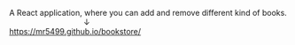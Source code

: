 A React application, where you can add and remove different kind of books.
<br>
&nbsp;&nbsp;&nbsp;&nbsp;&nbsp;&nbsp;&nbsp;&nbsp;&nbsp;&nbsp;&nbsp;&nbsp;&nbsp;&nbsp;&nbsp;&nbsp;&nbsp;&nbsp;&nbsp;&nbsp;&nbsp;&nbsp;&nbsp;&nbsp;&nbsp;&nbsp;&nbsp;&nbsp;&nbsp;&nbsp;&nbsp;&nbsp;&nbsp;&nbsp;↓
<br>
https://mr5499.github.io/bookstore/
